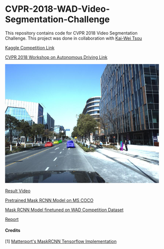 # CVPR-2018-WAD-Video-Segmentation-Challenge
This repository contains code for CVPR 2018 Video Segmentation Challenge. This project was done in collaboration with [Kai-Wei Tsou](https://github.com/KWTsou1220)

[Kaggle Competition Link](https://www.kaggle.com/c/cvpr-2018-autonomous-driving)  

[CVPR 2018 Workshop on Autonomous Driving Link](http://wad.ai/)  

![Result Image](Result_Images/44.jpg)  

[Result Video](https://www.youtube.com/watch?v=nRgVNnI4-AM)

[Pretrained Mask RCNN Model on MS COCO](https://drive.google.com/file/d/1sYdyGKJcpsh1lxEBEq8bPoeqnkq-bRMM/view?usp=sharing)  

[Mask RCNN Model finetuned on WAD Competition Dataset](https://drive.google.com/file/d/1qJh36j-dtNPAd1tmznq885iQ1EFO2p3N/view?usp=sharing)  

[Report](TSOU_RAI_Instance_Level_Object_Segmentation_In_Videos_VIC_Project_Report.pdf)

#### Credits
[1] [Matterport's MaskRCNN Tensorflow Implementation](https://github.com/matterport/Mask_RCNN)  